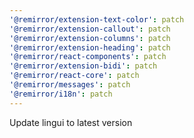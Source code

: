 ```yaml
---
'@remirror/extension-text-color': patch
'@remirror/extension-callout': patch
'@remirror/extension-columns': patch
'@remirror/extension-heading': patch
'@remirror/react-components': patch
'@remirror/extension-bidi': patch
'@remirror/react-core': patch
'@remirror/messages': patch
'@remirror/i18n': patch
---
```


Update lingui to latest version
